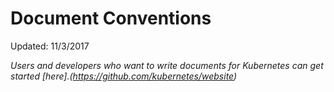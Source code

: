 # Document Conventions

Updated: 11/3/2017

*Users and developers who want to write documents for Kubernetes can get started [here].(https://github.com/kubernetes/website)*